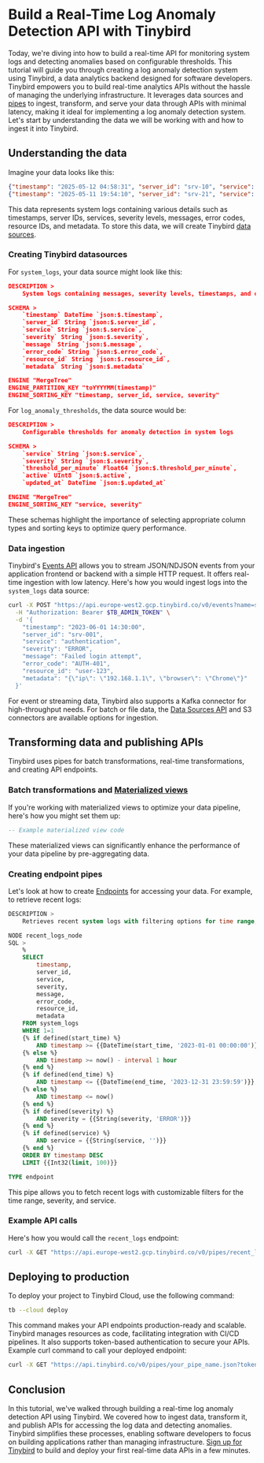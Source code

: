 # Build a Real-Time Log Anomaly Detection API with Tinybird

Today, we're diving into how to build a real-time API for monitoring system logs and detecting anomalies based on configurable thresholds. This tutorial will guide you through creating a log anomaly detection system using Tinybird, a data analytics backend designed for software developers. Tinybird empowers you to build real-time analytics APIs without the hassle of managing the underlying infrastructure. It leverages data sources and [pipes](https://www.tinybird.co/docs/forward/work-with-data/pipes?utm_source=DEV&utm_campaign=tb+create+--prompt+DEV) to ingest, transform, and serve your data through APIs with minimal latency, making it ideal for implementing a log anomaly detection system. Let's start by understanding the data we will be working with and how to ingest it into Tinybird. 

## Understanding the data

Imagine your data looks like this:

```json
{"timestamp": "2025-05-12 04:58:31", "server_id": "srv-10", "service": "api", "severity": "DEBUG", "message": "Configuration updated", "error_code": "", "resource_id": "res-310", "metadata": "{\"user_id\":\"10\",\"duration_ms\":859,\"status_code\":600}"}
{"timestamp": "2025-05-11 19:54:10", "server_id": "srv-21", "service": "redis", "severity": "INFO", "message": "Connection established", "error_code": "E6970", "resource_id": "res-971", "metadata": "{\"user_id\":\"71\",\"duration_ms\":490,\"status_code\":200}"}
```

This data represents system logs containing various details such as timestamps, server IDs, services, severity levels, messages, error codes, resource IDs, and metadata. To store this data, we will create Tinybird [data sources](https://www.tinybird.co/docs/forward/get-data-in/data-sources?utm_source=DEV&utm_campaign=tb+create+--prompt+DEV). 

### Creating Tinybird datasources

For `system_logs`, your data source might look like this:

```json
DESCRIPTION >
    System logs containing messages, severity levels, timestamps, and other system information

SCHEMA >
    `timestamp` DateTime `json:$.timestamp`,
    `server_id` String `json:$.server_id`,
    `service` String `json:$.service`,
    `severity` String `json:$.severity`,
    `message` String `json:$.message`,
    `error_code` String `json:$.error_code`,
    `resource_id` String `json:$.resource_id`,
    `metadata` String `json:$.metadata`

ENGINE "MergeTree"
ENGINE_PARTITION_KEY "toYYYYMM(timestamp)"
ENGINE_SORTING_KEY "timestamp, server_id, service, severity"
```

For `log_anomaly_thresholds`, the data source would be:

```json
DESCRIPTION >
    Configurable thresholds for anomaly detection in system logs

SCHEMA >
    `service` String `json:$.service`,
    `severity` String `json:$.severity`,
    `threshold_per_minute` Float64 `json:$.threshold_per_minute`,
    `active` UInt8 `json:$.active`,
    `updated_at` DateTime `json:$.updated_at`

ENGINE "MergeTree"
ENGINE_SORTING_KEY "service, severity"
```

These schemas highlight the importance of selecting appropriate column types and sorting keys to optimize query performance. 

### Data ingestion

Tinybird's [Events API](https://www.tinybird.co/docs/forward/get-data-in/events-api?utm_source=DEV&utm_campaign=tb+create+--prompt+DEV) allows you to stream JSON/NDJSON events from your application frontend or backend with a simple HTTP request. It offers real-time ingestion with low latency. Here's how you would ingest logs into the `system_logs` data source:

```bash
curl -X POST "https://api.europe-west2.gcp.tinybird.co/v0/events?name=system_logs&utm_source=DEV&utm_campaign=tb+create+--prompt+DEV" \
  -H "Authorization: Bearer $TB_ADMIN_TOKEN" \
  -d '{
    "timestamp": "2023-06-01 14:30:00",
    "server_id": "srv-001",
    "service": "authentication",
    "severity": "ERROR",
    "message": "Failed login attempt",
    "error_code": "AUTH-401",
    "resource_id": "user-123",
    "metadata": "{\"ip\": \"192.168.1.1\", \"browser\": \"Chrome\"}"
  }'
```

For event or streaming data, Tinybird also supports a Kafka connector for high-throughput needs. For batch or file data, the [Data Sources API](https://www.tinybird.co/docs/api-reference/datasource-api?utm_source=DEV&utm_campaign=tb+create+--prompt+DEV) and S3 connectors are available options for ingestion. 

## Transforming data and publishing APIs

Tinybird uses pipes for batch transformations, real-time transformations, and creating API endpoints. 

### Batch transformations and [Materialized views](https://www.tinybird.co/docs/forward/work-with-data/optimize/materialized-views?utm_source=DEV&utm_campaign=tb+create+--prompt+DEV)

If you're working with materialized views to optimize your data pipeline, here's how you might set them up:

```sql
-- Example materialized view code
```

These materialized views can significantly enhance the performance of your data pipeline by pre-aggregating data. 

### Creating endpoint pipes

Let's look at how to create [Endpoints](https://www.tinybird.co/docs/forward/work-with-data/publish-data/endpoints?utm_source=DEV&utm_campaign=tb+create+--prompt+DEV) for accessing your data. For example, to retrieve recent logs:

```sql
DESCRIPTION >
    Retrieves recent system logs with filtering options for time range, severity, and service

NODE recent_logs_node
SQL >
    %
    SELECT
        timestamp,
        server_id,
        service,
        severity,
        message,
        error_code,
        resource_id,
        metadata
    FROM system_logs
    WHERE 1=1
    {% if defined(start_time) %}
        AND timestamp >= {{DateTime(start_time, '2023-01-01 00:00:00')}}
    {% else %}
        AND timestamp >= now() - interval 1 hour
    {% end %}
    {% if defined(end_time) %}
        AND timestamp <= {{DateTime(end_time, '2023-12-31 23:59:59')}}
    {% else %}
        AND timestamp <= now()
    {% end %}
    {% if defined(severity) %}
        AND severity = {{String(severity, 'ERROR')}}
    {% end %}
    {% if defined(service) %}
        AND service = {{String(service, '')}}
    {% end %}
    ORDER BY timestamp DESC
    LIMIT {{Int32(limit, 100)}}

TYPE endpoint
```

This pipe allows you to fetch recent logs with customizable filters for the time range, severity, and service. 

### Example API calls

Here's how you would call the `recent_logs` endpoint:

```bash
curl -X GET "https://api.europe-west2.gcp.tinybird.co/v0/pipes/recent_logs.json?token=%24TB_ADMIN_TOKEN&start_time=2023-06-01+00%3A00%3A00&end_time=2023-06-02+00%3A00%3A00&severity=ERROR&service=authentication&limit=50&utm_source=DEV&utm_campaign=tb+create+--prompt+DEV"
```


## Deploying to production

To deploy your project to Tinybird Cloud, use the following command:

```bash
tb --cloud deploy
```

This command makes your API endpoints production-ready and scalable. Tinybird manages resources as code, facilitating integration with CI/CD pipelines. It also supports token-based authentication to secure your APIs. Example curl command to call your deployed endpoint:

```bash
curl -X GET "https://api.tinybird.co/v0/pipes/your_pipe_name.json?token=your_token&utm_source=DEV&utm_campaign=tb+create+--prompt+DEV"
```


## Conclusion

In this tutorial, we've walked through building a real-time log anomaly detection API using Tinybird. We covered how to ingest data, transform it, and publish APIs for accessing the log data and detecting anomalies. Tinybird simplifies these processes, enabling software developers to focus on building applications rather than managing infrastructure. [Sign up for Tinybird](https://cloud.tinybird.co/signup?utm_source=DEV&utm_campaign=tb+create+--prompt+DEV) to build and deploy your first real-time data APIs in a few minutes.